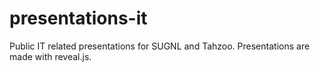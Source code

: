# presentations-it
Public IT related presentations for SUGNL and Tahzoo. Presentations are made with reveal.js.
